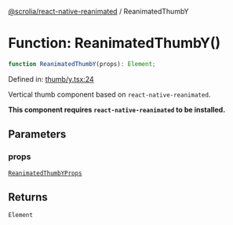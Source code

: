 [@scrolia/react-native-reanimated](../README.md) / ReanimatedThumbY

# Function: ReanimatedThumbY()

```ts
function ReanimatedThumbY(props): Element;
```

Defined in: [thumb/y.tsx:24](https://github.com/scrolia/react-native/blob/2fc909e1022f7a957358c4438ab5ad6544482ad5/packages/react-native-reanimated/src/thumb/y.tsx#L24)

Vertical thumb component based on `react-native-reanimated`.

**This component requires `react-native-reanimated` to be installed.**

## Parameters

### props

[`ReanimatedThumbYProps`](../type-aliases/ReanimatedThumbYProps.md)

## Returns

`Element`
